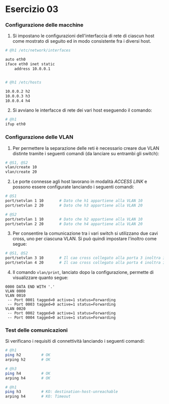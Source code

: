 # Esercizio 03

### Configurazione delle macchine

1. Si impostano le configurazioni dell'interfaccia di rete di ciascun host come mostrato di seguito ed in modo consistente fra i diversi host.

```bash
# @h1 /etc/network/interfaces

auto eth0
iface eth0 inet static
    address 10.0.0.1


# @h1 /etc/hosts

10.0.0.2 h2
10.0.0.3 h3
10.0.0.4 h4
```

2. Si avviano le interfacce di rete dei vari host eseguendo il comando:

```bash
# @h1
ifup eth0
```

### Configurazione delle VLAN

1. Per permettere la separazione delle reti è necessario creare due VLAN distinte tramite i seguenti comandi (da lanciare su entrambi gli switch):

```bash
# @S1, @S2
vlan/create 10
vlan/create 20
```

2. Le porte connesse agli host lavorano in modalità *ACCESS LINK* e possono essere configurate lanciando i seguenti comandi:

```bash
# @S1
port/setvlan 1 10       # Dato che h1 appartiene alla VLAN 10
port/setvlan 2 20       # Dato che h3 appartiene alla VLAN 20

# @S2
port/setvlan 1 10       # Dato che h2 appartiene alla VLAN 10
port/setvlan 2 20       # Dato che h4 appartiene alla VLAN 20
```

3. Per consentire la comunicazione tra i vari switch si utilizzano due cavi cross, uno per ciascuna VLAN. Si può quindi impostare l'inoltro come segue:

```bash
# @S1, @S2
port/setvlan 3 10       # Il cao cross collegato alla porta 3 inoltra i dati della VLAN 10
port/setvlan 4 20       # Il cao cross collegato alla porta 4 inoltra i dati della VLAN 20
```

4. Il comando `vlan/print`, lanciato dopo la configurazione, permette di visualizzare quanto segue:

```
0000 DATA END WITH '.'
VLAN 0000
VLAN 0010
 -- Port 0001 tagged=0 active=1 status=Forwarding
 -- Port 0003 tagged=0 active=1 status=Forwarding
VLAN 0020
 -- Port 0002 tagged=0 active=1 status=Forwarding
 -- Port 0004 tagged=0 active=1 status=Forwarding
```

### Test delle comunicazioni

Si verificano i requisiti di connettività lanciando i seguenti comandi:

```bash
# @h1
ping h2         # OK
arping h2       # OK

# @h3
ping h4         # OK
arping h4       # OK

# @h1
ping h3         # KO: destination-host-unreachable
arping h4       # KO: Timeout
```